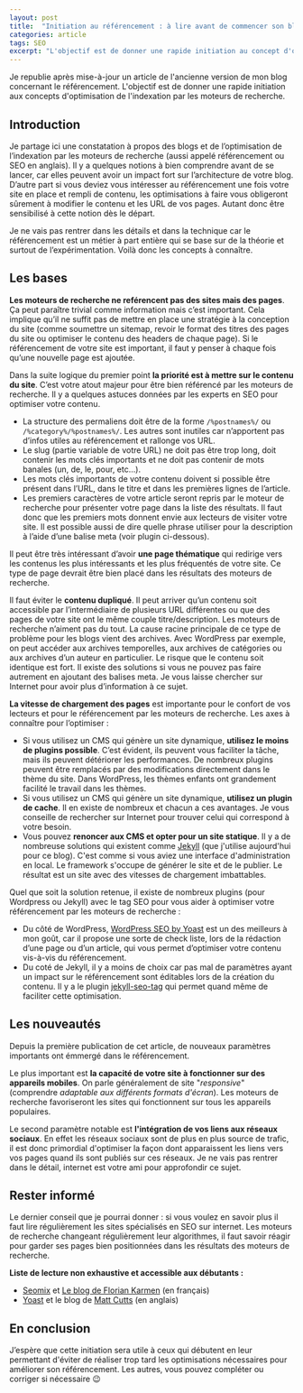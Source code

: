```yaml
---
layout: post
title:  "Initiation au référencement : à lire avant de commencer son blog"
categories: article
tags: SEO
excerpt: "L'objectif est de donner une rapide initiation au concept d'optimisation de l'indexation par les moteurs de recherche appelé aussi référencement"
---
```


Je republie après mise-à-jour un article de l'ancienne version de mon blog concernant le référencement. L'objectif est de donner une rapide initiation aux concepts d'optimisation de l'indexation par les moteurs de recherche.

## Introduction


Je partage ici une constatation à propos des blogs et de l’optimisation de l’indexation par les moteurs de recherche (aussi appelé référencement ou SEO en anglais). Il y a quelques notions à bien comprendre avant de se lancer, car elles peuvent avoir un impact fort sur l’architecture de votre blog. D’autre part si vous deviez vous intéresser au référencement une fois votre site en place et rempli de contenu, les optimisations à faire vous obligeront sûrement à modifier le contenu et les URL de vos pages. Autant donc être sensibilisé à cette notion dès le départ.

Je ne vais pas rentrer dans les détails et dans la technique car le référencement est un métier à part entière qui se base sur de la théorie et surtout de l’expérimentation. Voilà donc les concepts à connaître.

## Les bases

__Les moteurs de recherche ne reférencent pas des sites mais des pages__. Ça peut paraître trivial comme information mais c’est important. Cela implique qu’il ne suffit pas de mettre en place une stratégie à la conception du site (comme soumettre un sitemap, revoir le format des titres des pages du site ou optimiser le contenu des headers de chaque page). Si le référencement de votre site est important, il faut y penser à chaque fois qu’une nouvelle page est ajoutée.

Dans la suite logique du premier point __la priorité est à mettre sur le contenu du site__. C’est votre atout majeur pour être bien référencé par les moteurs de recherche. Il y a quelques astuces données par les experts en SEO pour optimiser votre contenu.

*   La structure des permaliens doit être de la forme `/%postnames%/` ou `/%category%/%postnames%/`. Les autres sont inutiles car n’apportent pas d’infos utiles au référencement et rallonge vos URL.
*   Le slug (partie variable de votre URL) ne doit pas être trop long, doit contenir les mots clés importants et ne doit pas contenir de mots banales (un, de, le, pour, etc…).
*   Les mots clés importants de votre contenu doivent si possible être présent dans l’URL, dans le titre et dans les premières lignes de l’article.
*   Les premiers caractères de votre article seront repris par le moteur de recherche pour présenter votre page dans la liste des résultats. Il faut donc que les premiers mots donnent envie aux lecteurs de visiter votre site. Il est possible aussi de dire quelle phrase utiliser pour la description à l’aide d’une balise meta (voir plugin ci-dessous).

Il peut être très intéressant d’avoir __une page thématique__ qui redirige vers les contenus les plus intéressants et les plus fréquentés de votre site. Ce type de page devrait être bien placé dans les résultats des moteurs de recherche.

Il faut éviter le __contenu dupliqué__. Il peut arriver qu’un contenu soit accessible par l’intermédiaire de plusieurs URL différentes ou que des pages de votre site ont le même couple titre/description. Les moteurs de recherche n’aiment pas du tout. La cause racine principale de ce type de problème pour les blogs vient  des archives. Avec WordPress par exemple, on peut accéder aux archives temporelles, aux archives de catégories ou aux archives d’un auteur en particulier. Le risque que le contenu soit identique est fort. Il existe des solutions si vous ne pouvez pas faire autrement en ajoutant des balises meta. Je vous laisse chercher sur Internet pour avoir plus d’information à ce sujet.

__La vitesse de chargement des pages__ est importante pour le confort de vos lecteurs et pour le référencement par les moteurs de recherche. Les axes à connaître pour l’optimiser :

*   Si vous utilisez un CMS qui génère un site dynamique, __utilisez le moins de plugins possible__. C’est évident, ils peuvent vous faciliter la tâche, mais ils peuvent détériorer les performances. De nombreux plugins peuvent être remplacés par des modifications directement dans le thème du site. Dans WordPress, les thèmes enfants ont grandement facilité le travail dans les thèmes.
*   Si vous utilisez un CMS qui génère un site dynamique, __utilisez un plugin de cache__. Il en existe de nombreux et chacun a ces avantages. Je vous conseille de rechercher sur Internet pour trouver celui qui correspond à votre besoin.
*   Vous pouvez __renoncer aux CMS et opter pour un site statique__. Il y a de nombreuse solutions qui existent comme [Jekyll](https://jekyllrb.com/) (que j'utilise aujourd'hui pour ce blog). C'est comme si vous aviez une interface d'administration en local. Le framework s'occupe de générer le site et de le publier. Le résultat est un site avec des vitesses de chargement imbattables.

Quel que soit la solution retenue, il existe de nombreux plugins (pour Wordpress ou Jekyll) avec le tag SEO pour vous aider à optimiser votre référencement par les moteurs de recherche :

*   Du côté de WordPress, [WordPress SEO by Yoast](https://yoast.com/wordpress/plugins/seo/) est un des meilleurs à mon goût, car il propose une sorte de check liste, lors de la rédaction d’une page ou d’un article, qui vous permet d’optimiser votre contenu vis-à-vis du référencement.
*   Du coté de Jekyll, il y a moins de choix car pas mal de paramètres ayant un impact sur le référencement sont éditables lors de la création du contenu. Il y a le plugin [jekyll-seo-tag](https://github.com/jekyll/jekyll-seo-tag) qui permet quand même de faciliter cette optimisation.

## Les nouveautés

Depuis la première publication de cet article, de nouveaux paramètres importants ont émmergé dans le référencement.

Le plus important est __la capacité de votre site à fonctionner sur des appareils mobiles__. On parle généralement de site "_responsive_" (comprendre _adaptable aux différents formats d'écran_). Les moteurs de recherche favoriseront les sites qui fonctionnent sur tous les appareils populaires.

Le second paramètre notable est __l'intégration de vos liens aux réseaux sociaux__. En effet les réseaux sociaux sont de plus en plus source de trafic, il est donc primordial d'optimiser la façon dont apparaissent les liens vers vos pages quand ils sont publiés sur ces réseaux. Je ne vais pas rentrer dans le détail, internet est votre ami pour approfondir ce sujet.

## Rester informé

Le dernier conseil que je pourrai donner : si vous voulez en savoir plus il faut lire régulièrement les sites spécialisés en SEO sur internet. Les moteurs de recherche changeant régulièrement leur algorithmes, il faut savoir réagir pour garder ses pages bien positionnées dans les résultats des moteurs de recherche.

__Liste de lecture non exhaustive et accessible aux débutants :__

*   [Seomix](http://www.seomix.fr/) et [Le blog de Florian Karmen](http://floriankarmen.com/) (en français)
*   [Yoast](http://yoast.com/) et le blog de [Matt Cutts](http://www.mattcutts.com/blog/type/googleseo/) (en anglais)

## En conclusion

J’espère que cette initiation sera utile à ceux qui débutent en leur permettant d'éviter de réaliser trop tard les optimisations nécessaires pour améliorer son référencement. Les autres, vous pouvez compléter ou corriger si nécessaire :wink:
